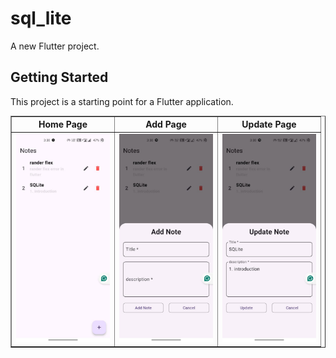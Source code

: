 # sql_lite

A new Flutter project.

## Getting Started

This project is a starting point for a Flutter application.
<table border="1">
        <thead>
            <tr>
                <th>Home Page</th>
                <th>Add Page</th>
                <th>Update Page</th>
            </tr>
        </thead>
        <tbody>
            <tr>
                <td><img src="https://github.com/JagdeeshSinghRajpoot/sql_lite/blob/master/assets/for_git/list%20of%20notes.jpg" alt="Home page" width="150"></td>
                <td><img src="https://github.com/JagdeeshSinghRajpoot/sql_lite/blob/master/assets/for_git/add%20note.jpg" alt="Home page" width="150"></td>
                <td><img src="https://github.com/JagdeeshSinghRajpoot/sql_lite/blob/master/assets/for_git/update%20note.jpg" alt="Home page" width="150"></td>
            </tr>
        </tbody>
    </table>
